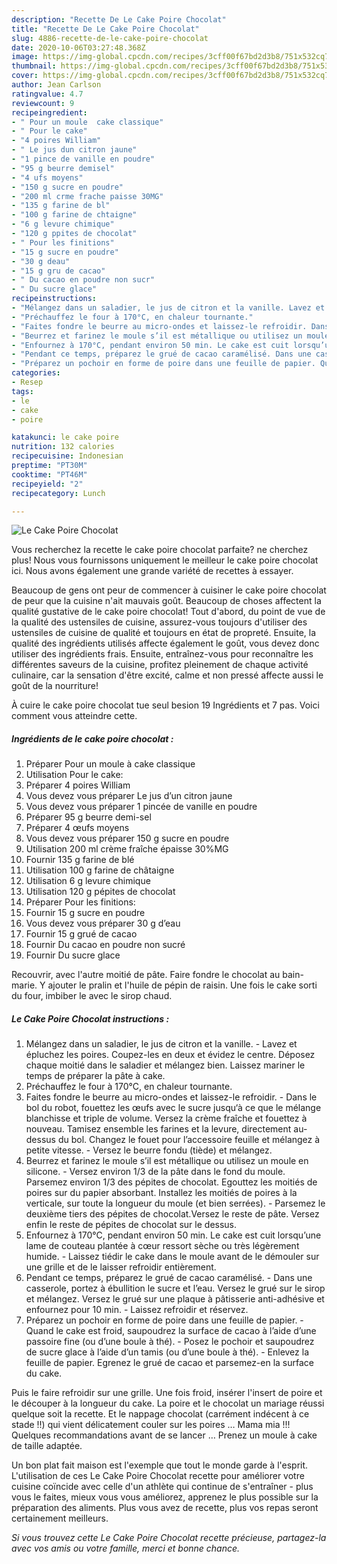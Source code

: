 ```yaml
---
description: "Recette De Le Cake Poire Chocolat"
title: "Recette De Le Cake Poire Chocolat"
slug: 4886-recette-de-le-cake-poire-chocolat
date: 2020-10-06T03:27:48.368Z
image: https://img-global.cpcdn.com/recipes/3cff00f67bd2d3b8/751x532cq70/le-cake-poire-chocolat-photo-principale-de-la-recette.jpg
thumbnail: https://img-global.cpcdn.com/recipes/3cff00f67bd2d3b8/751x532cq70/le-cake-poire-chocolat-photo-principale-de-la-recette.jpg
cover: https://img-global.cpcdn.com/recipes/3cff00f67bd2d3b8/751x532cq70/le-cake-poire-chocolat-photo-principale-de-la-recette.jpg
author: Jean Carlson
ratingvalue: 4.7
reviewcount: 9
recipeingredient:
- " Pour un moule  cake classique"
- " Pour le cake"
- "4 poires William"
- " Le jus dun citron jaune"
- "1 pince de vanille en poudre"
- "95 g beurre demisel"
- "4 ufs moyens"
- "150 g sucre en poudre"
- "200 ml crme frache paisse 30MG"
- "135 g farine de bl"
- "100 g farine de chtaigne"
- "6 g levure chimique"
- "120 g ppites de chocolat"
- " Pour les finitions"
- "15 g sucre en poudre"
- "30 g deau"
- "15 g gru de cacao"
- " Du cacao en poudre non sucr"
- " Du sucre glace"
recipeinstructions:
- "Mélangez dans un saladier, le jus de citron et la vanille. Lavez et épluchez les poires. Coupez-les en deux et évidez le centre. Déposez chaque moitié dans le saladier et mélangez bien. Laissez mariner le temps de préparer la pâte à cake."
- "Préchauffez le four à 170°C, en chaleur tournante."
- "Faites fondre le beurre au micro-ondes et laissez-le refroidir. Dans le bol du robot, fouettez les œufs avec le sucre jusqu‘à ce que le mélange blanchisse et triple de volume. Versez la crème fraîche et fouettez à nouveau. Tamisez ensemble les farines et la levure, directement au-dessus du bol. Changez le fouet pour l’accessoire feuille et mélangez à petite vitesse. Versez le beurre fondu (tiède) et mélangez."
- "Beurrez et farinez le moule s’il est métallique ou utilisez un moule en silicone. Versez environ 1/3 de la pâte dans le fond du moule. Parsemez environ 1/3 des pépites de chocolat. Egouttez les moitiés de poires sur du papier absorbant. Installez les moitiés de poires à la verticale, sur toute la longueur du moule (et bien serrées). Parsemez le deuxième tiers des pépites de chocolat.Versez le reste de pâte. Versez enfin le reste de pépites de chocolat sur le dessus."
- "Enfournez à 170°C, pendant environ 50 min. Le cake est cuit lorsqu’une lame de couteau plantée à cœur ressort sèche ou très légèrement humide. Laissez tiédir le cake dans le moule avant de le démouler sur une grille et de le laisser refroidir entièrement."
- "Pendant ce temps, préparez le grué de cacao caramélisé. Dans une casserole, portez à ébullition le sucre et l’eau. Versez le grué sur le sirop et mélangez. Versez le grué sur une plaque à pâtisserie anti-adhésive et enfournez pour 10 min. Laissez refroidir et réservez."
- "Préparez un pochoir en forme de poire dans une feuille de papier. Quand le cake est froid, saupoudrez la surface de cacao à l’aide d’une passoire fine (ou d’une boule à thé). Posez le pochoir et saupoudrez de sucre glace à l’aide d’un tamis (ou d’une boule à thé).  Enlevez la feuille de papier. Egrenez le grué de cacao et parsemez-en la surface du cake."
categories:
- Resep
tags:
- le
- cake
- poire

katakunci: le cake poire 
nutrition: 132 calories
recipecuisine: Indonesian
preptime: "PT30M"
cooktime: "PT46M"
recipeyield: "2"
recipecategory: Lunch

---
```



![Le Cake Poire Chocolat](https://img-global.cpcdn.com/recipes/3cff00f67bd2d3b8/751x532cq70/le-cake-poire-chocolat-photo-principale-de-la-recette.jpg)

Vous recherchez la recette le cake poire chocolat parfaite? ne cherchez plus! Nous vous fournissons uniquement le meilleur le cake poire chocolat ici. Nous avons également une grande variété de recettes à essayer.

Beaucoup de gens ont peur de commencer à cuisiner le cake poire chocolat de peur que la cuisine n'ait mauvais goût. Beaucoup de choses affectent la qualité gustative de le cake poire chocolat! Tout d'abord, du point de vue de la qualité des ustensiles de cuisine, assurez-vous toujours d'utiliser des ustensiles de cuisine de qualité et toujours en état de propreté. Ensuite, la qualité des ingrédients utilisés affecte également le goût, vous devez donc utiliser des ingrédients frais. Ensuite, entraînez-vous pour reconnaître les différentes saveurs de la cuisine, profitez pleinement de chaque activité culinaire, car la sensation d'être excité, calme et non pressé affecte aussi le goût de la nourriture!

<!--inarticleads1-->

À cuire le cake poire chocolat tue seul besion 19 Ingrédients et 7 pas. Voici comment vous atteindre cette.

##### Ingrédients de le cake poire chocolat :

1. Préparer  Pour un moule à cake classique
1. Utilisation  Pour le cake:
1. Préparer 4 poires William
1. Vous devez vous préparer  Le jus d’un citron jaune
1. Vous devez vous préparer 1 pincée de vanille en poudre
1. Préparer 95 g beurre demi-sel
1. Préparer 4 œufs moyens
1. Vous devez vous préparer 150 g sucre en poudre
1. Utilisation 200 ml crème fraîche épaisse 30%MG
1. Fournir 135 g farine de blé
1. Utilisation 100 g farine de châtaigne
1. Utilisation 6 g levure chimique
1. Utilisation 120 g pépites de chocolat
1. Préparer  Pour les finitions:
1. Fournir 15 g sucre en poudre
1. Vous devez vous préparer 30 g d’eau
1. Fournir 15 g grué de cacao
1. Fournir  Du cacao en poudre non sucré
1. Fournir  Du sucre glace


Recouvrir, avec l&#39;autre moitié de pâte. Faire fondre le chocolat au bain-marie. Y ajouter le pralin et l&#39;huile de pépin de raisin. Une fois le cake sorti du four, imbiber le avec le sirop chaud. 

<!--inarticleads2-->

##### Le Cake Poire Chocolat instructions :

1. Mélangez dans un saladier, le jus de citron et la vanille. - Lavez et épluchez les poires. Coupez-les en deux et évidez le centre. Déposez chaque moitié dans le saladier et mélangez bien. Laissez mariner le temps de préparer la pâte à cake.
1. Préchauffez le four à 170°C, en chaleur tournante.
1. Faites fondre le beurre au micro-ondes et laissez-le refroidir. - Dans le bol du robot, fouettez les œufs avec le sucre jusqu‘à ce que le mélange blanchisse et triple de volume. Versez la crème fraîche et fouettez à nouveau. Tamisez ensemble les farines et la levure, directement au-dessus du bol. Changez le fouet pour l’accessoire feuille et mélangez à petite vitesse. - Versez le beurre fondu (tiède) et mélangez.
1. Beurrez et farinez le moule s’il est métallique ou utilisez un moule en silicone. - Versez environ 1/3 de la pâte dans le fond du moule. Parsemez environ 1/3 des pépites de chocolat. Egouttez les moitiés de poires sur du papier absorbant. Installez les moitiés de poires à la verticale, sur toute la longueur du moule (et bien serrées). - Parsemez le deuxième tiers des pépites de chocolat.Versez le reste de pâte. Versez enfin le reste de pépites de chocolat sur le dessus.
1. Enfournez à 170°C, pendant environ 50 min. Le cake est cuit lorsqu’une lame de couteau plantée à cœur ressort sèche ou très légèrement humide. - Laissez tiédir le cake dans le moule avant de le démouler sur une grille et de le laisser refroidir entièrement.
1. Pendant ce temps, préparez le grué de cacao caramélisé. - Dans une casserole, portez à ébullition le sucre et l’eau. Versez le grué sur le sirop et mélangez. Versez le grué sur une plaque à pâtisserie anti-adhésive et enfournez pour 10 min. - Laissez refroidir et réservez.
1. Préparez un pochoir en forme de poire dans une feuille de papier. - Quand le cake est froid, saupoudrez la surface de cacao à l’aide d’une passoire fine (ou d’une boule à thé). - Posez le pochoir et saupoudrez de sucre glace à l’aide d’un tamis (ou d’une boule à thé).  - Enlevez la feuille de papier. Egrenez le grué de cacao et parsemez-en la surface du cake.


Puis le faire refroidir sur une grille. Une fois froid, insérer l&#39;insert de poire et le découper à la longueur du cake. La poire et le chocolat un mariage réussi quelque soit la recette. Et le nappage chocolat (carrément indécent à ce stade !!) qui vient délicatement couler sur les poires … Mama mia !!! Quelques recommandations avant de se lancer … Prenez un moule à cake de taille adaptée. 

<!--inarticleads1-->

<p>
Un bon plat fait maison est l'exemple que tout le monde garde à l'esprit. L'utilisation de ces Le Cake Poire Chocolat recette pour améliorer votre cuisine coïncide avec celle d'un athlète qui continue de s'entraîner - plus vous le faites, mieux vous vous améliorez, apprenez le plus possible sur la préparation des aliments. Plus vous avez de recette, plus vos repas seront certainement meilleurs.
</p>

<p>
<i>Si vous trouvez cette Le Cake Poire Chocolat recette précieuse, partagez-la avec vos amis ou votre famille, merci et bonne chance.</i>
</p>
